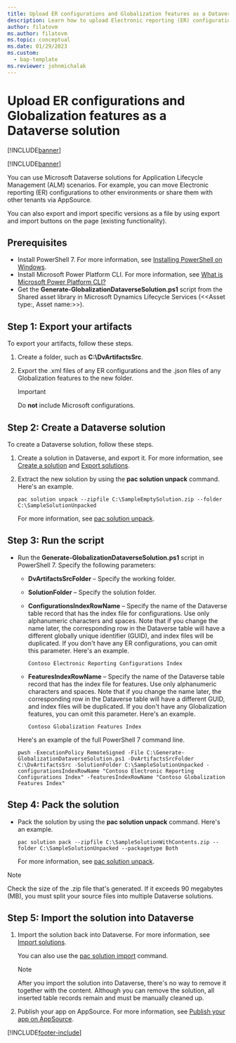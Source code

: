 ```yaml
---
title: Upload ER configurations and Globalization features as a Dataverse solution
description: Learn how to upload Electronic reporting (ER) configurations and Globalization features as a Microsoft Dataverse solution.
author: filatovm
ms.author: filatovm
ms.topic: conceptual 
ms.date: 01/29/2023
ms.custom: 
  - bap-template
ms.reviewer: johnmichalak
---
```


# Upload ER configurations and Globalization features as a Dataverse solution

[!INCLUDE[banner](../../../includes/banner.md)]

[!INCLUDE[banner](../../../includes/rsc-to-gsw-banner.md)]

You can use Microsoft Dataverse solutions for Application Lifecycle Management (ALM) scenarios. For example, you can move Electronic reporting (ER) configurations to other environments or share them with other tenants via AppSource.

You can also export and import specific versions as a file by using export and import buttons on the page (existing functionality).

## Prerequisites

- Install PowerShell 7. For more information, see [Installing PowerShell on Windows](/powershell/scripting/install/installing-powershell-on-windows).
- Install Microsoft Power Platform CLI. For more information, see [What is Microsoft Power Platform CLI?](/power-platform/developer/cli/introduction)
- Get the **Generate-GlobalizationDataverseSolution.ps1** script from the Shared asset library in Microsoft Dynamics Lifecycle Services (\<\<Asset type:, Asset name:\>\>).

## Step 1: Export your artifacts

To export your artifacts, follow these steps.

1. Create a folder, such as **C:\\DvArtifactsSrc**.
1. Export the .xml files of any ER configurations and the .json files of any Globalization features to the new folder.

    > [!IMPORTANT]
    > Do **not** include Microsoft configurations.

## Step 2: Create a Dataverse solution

To create a Dataverse solution, follow these steps.

1. Create a solution in Dataverse, and export it. For more information, see [Create a solution](/power-apps/maker/data-platform/create-solution) and [Export solutions](/power-apps/maker/data-platform/export-solutions).
1. Extract the new solution by using the **pac solution unpack** command. Here's an example.

    ``` command
    pac solution unpack --zipfile C:\SampleEmptySolution.zip --folder C:\SampleSolutionUnpacked
    ```

    For more information, see [pac solution unpack](/power-platform/developer/cli/reference/solution#pac-solution-unpack).

## Step 3: Run the script

- Run the **Generate-GlobalizationDataverseSolution.ps1** script in PowerShell 7. Specify the following parameters:

    - **DvArtifactsSrcFolder** – Specify the working folder.
    - **SolutionFolder** – Specify the solution folder.
    - **ConfigurationsIndexRowName** – Specify the name of the Dataverse table record that has the index file for configurations. Use only alphanumeric characters and spaces. Note that if you change the name later, the corresponding row in the Dataverse table will have a different globally unique identifier (GUID), and index files will be duplicated. If you don't have any ER configurations, you can omit this parameter. Here's an example.

        ``` command
        Contoso Electronic Reporting Configurations Index
        ``` 

    - **FeaturesIndexRowName** – Specify the name of the Dataverse table record that has the index file for features. Use only alphanumeric characters and spaces. Note that if you change the name later, the corresponding row in the Dataverse table will have a different GUID, and index files will be duplicated. If you don't have any Globalization features, you can omit this parameter. Here's an example.

        ``` command
        Contoso Globalization Features Index
        ```

    Here's an example of the full PowerShell 7 command line.

    ``` command
    pwsh -ExecutionPolicy RemoteSigned -File C:\Generate-GlobalizationDataverseSolution.ps1 -DvArtifactsSrcFolder C:\DvArtifactsSrc -SolutionFolder C:\SampleSolutionUnpacked -configurationsIndexRowName "Contoso Electronic Reporting Configurations Index" -featuresIndexRowName "Contoso Globalization Features Index"
    ```

## Step 4: Pack the solution

- Pack the solution by using the **pac solution unpack** command. Here's an example.

    ``` command
    pac solution pack --zipfile C:\SampleSolutionWithContents.zip --folder C:\SampleSolutionUnpacked --packagetype Both
    ```

    For more information, see [pac solution unpack](/power-platform/developer/cli/reference/solution#pac-solution-unpack).

> [!NOTE]
> Check the size of the .zip file that's generated. If it exceeds 90 megabytes (MB), you must split your source files into multiple Dataverse solutions.

## Step 5: Import the solution into Dataverse

1. Import the solution back into Dataverse. For more information, see [Import solutions](/power-apps/maker/data-platform/import-update-export-solutions).

    You can also use the [pac solution import](/power-platform/developer/cli/reference/solution#pac-solution-import) command.

    > [!NOTE]
    > After you import the solution into Dataverse, there's no way to remove it together with the content. Although you can remove the solution, all inserted table records remain and must be manually cleaned up.

1. Publish your app on AppSource. For more information, see [Publish your app on AppSource](/power-platform/developer/appsource/publish-app).

[!INCLUDE[footer-include](../../../../includes/footer-banner.md)]
